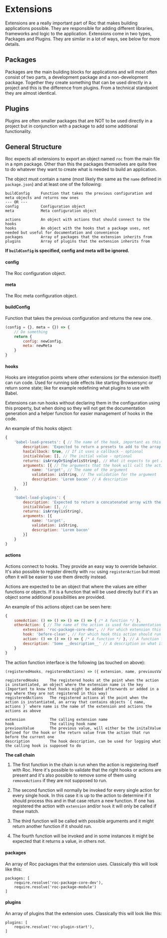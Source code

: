 # Extensions

Extensions are a really important part of Roc that makes building applications possible. They are responsible for adding different libraries, frameworks and logic to the application. Extensions come in two types, Packages and Plugins. They are similar in a lot of ways, see below for more details.

## Packages
Packages are the main building blocks for applications and will most often consist of two parts, a development package and a non-development package. Together they create something that can be used directly in a project and this is the difference from plugins. From a technical standpoint they are almost identical.

## Plugins
Plugins are often smaller packages that are NOT to be used directly in a project but in conjunction with a package to add some additional functionality.

## General Structure
Roc expects all extensions to export an object named `roc` from the main file in a npm package. Other than this the packages themselves are quite free to do whatever they want to create what is needed to build an application.

The object must contain a name (most likely the same as the `name` defined in `package.json`) and at least one of the following:
```
buildConfig     Function that takes the previous configuration and meta objects and returns new ones
--- OR ---
config          Configuration object
meta            Meta configuration object

actions         An object with actions that should connect to the hooks
hooks           An object with the hooks that a package uses, not needed but useful for documentation and convenience
packages        Array of packages that the extension inherits from
plugins         Array of plugins that the extension inherits from
```
__If `buildConfig` is specified, config and meta will be ignored.__

#### config
The Roc configuration object.

#### meta
The Roc meta configuration object.

#### buildConfig
Function that takes the previous configuration and returns the new one.

```javascript
(config = {}, meta = {}) => {
    // Do something
    return {
        config: newConfig,
        meta: newMeta
    }
}
```

#### hooks
Hooks are integration points where other extensions (or the extension itself) can run code. Used for running side effects like starting Browsersync or return some state; like for example redefining what plugins to use with Babel.

Extensions can run hooks without declaring them in the configuration using this property, but when doing so they will not get the documentation generation and a helper function for easier management of hooks in the code.

An example of this hooks object:
```javascript
{
    'babel-load-presets': { // The name of the hook, important as this is used by actions
        description: 'Expected to return a presets to add to the array of presets to use.', // A description on what it does, used for documentation generation and can use Markdown - optional
        hasCallback: true, // If it uses a callback - optional
        initialValue: [], // The initial value - optional
        returns: isArrayOrSingle(isString), // What it expects to get after all the actions has been processed, used for validation and for documentation - optional
        arguments: [{ // The arguments that the hook will call the actions with - optional
            name: 'target', // The name of the argument
            validation: isString, // The validation for the argument
            description: 'Lorem bacon' // A description
        }]
    },

    'babel-load-plugins': {
        description: 'Expected to return a concatenated array with the final presets to use.', // A description on what it does, used for documentation generation and can use Markdown
        initialValue: [], //
        returns: isArray(isString),
        arguments: [{
            name: 'target',
            validation: isString,
            description: 'Lorem bacon'
        }]
    }
}

```
#### actions
Actions connect to hooks. They provide an easy way to override behavior. It's also possible to register directly with `roc` using `registerAction` but most often it will be easier to use them directly instead.

Actions are expected to be an object that where the values are either functions or objects. If it is a function that will be used directly but if it's an object some additional possibilities are provided.

An example of this actions object can be seen here:
```javascript
{
    someAction: () => () => () => () => { /* A function */ },
    otherAction: { // The name of the action is used for documentation and logging
        extension: 'roc-package-core-dev', // For which extension this action should run - optional
        hook: 'before-clean', // For which hook this action should run - optional
        action: () => () => () => { /* A function */ }, // A function following the same interface as the plain function
        description: 'Some __description__' // A description on what it does, used for documentation generation and can use Markdown - optional
    }
}
```

The action function interface is the following (as touched on above):
```javascript
(registeredHooks, registeredActions) => ({ extension, name, previousValue, description }) => (...args) => () => {}
```

```
registeredHooks     The registered hooks at the point when the action is instantiated, an object where the extension name is the key (Important to know that hooks might be added afterwards or added in a way where they are not registered in this way)
registeredActions   The registered actions at the point when the action is instantiated, an array that contains objects `{ name, actions }` where name is the name of the extension and actions the actions as above
```

```
extension           The calling extension name
hook                The calling hook name
previousValue       The previous value, will either be the initalValue defined for the hook or the return value from the action that run before the current one
description         The hook description, can be used for logging what the calling hook is supposed to do
```

__The call chain__

1. The first function in the chain is run when the action is registering itself with Roc. Here it's possible to validate that the right hooks or actions are present and it's also possible to remove some of them using `removeActions` if they are not supposed to run.

2. The second function will normally be invoked for every single action for every single hook. In this case it is up to the action to determine if it should process this and in that case return a new function. If one has registered the action with `extension` and/or `hook`  it will only be called if these match.

3. The third function will be called with possible arguments and it might return another function if it should run.

4. The fourth function will be invoked and in some instances it might be expected that it returns a value, in others not.



#### packages
An array of Roc packages that the extension uses. Classically this will look like this:
```
packages: [
    require.resolve('roc-package-core-dev'),
    require.resolve('roc-package-module')
]
```

#### plugins
An array of plugins that the extension uses. Classically this will look like this:
```
plugins: [
    require.resolve('roc-plugin-start'),
]
```
